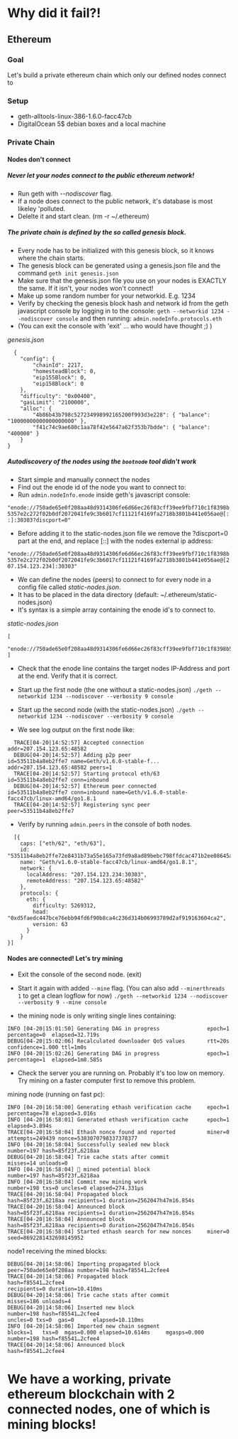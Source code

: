 # Why did it fail?!

## Ethereum

### Goal
Let's build a private ethereum chain which only our defined nodes connect to

### Setup
- geth-alltools-linux-386-1.6.0-facc47cb
- DigitalOcean 5$ debian boxes and a local machine

### Private Chain

#### Nodes don't connect

##### Never let your nodes connect to the public ethereum network!
- Run geth with *--nodiscover* flag.   
- If a node does connect to the public network, it's database is most likeley 'polluted.   
- Delelte it and start clean. (rm -r ~/.ethereum)   

##### The private chain is defined by the so called genesis block.
- Every node has to be initialized with this genesis block, so it knows where the chain starts.
- The genesis block can be generated using a genesis.json file and the command `geth init genesis.json`
- Make sure that the genesis.json file you use on your nodes is EXACTLY the same. If it isn't, your nodes won't connect!
- Make up some random number for your networkid. E.g. 1234
- Verify by checking the genesis block hash and network id from the geth javascript console by logging in to the console:
`geth --networkid 1234 --nodiscover console` and then running: `admin.nodeInfo.protocols.eth`
- (You can exit the console with 'exit' ... who would have thought ;) )

*genesis.json*   
```
  {
    "config": {
        "chainId": 2217,
        "homesteadBlock": 0,
        "eip155Block": 0,
        "eip158Block": 0
    },
    "difficulty": "0x00400",
    "gasLimit": "2100000",
    "alloc": {
        "4b86b43b798c527234998992165200f993d3e228": { "balance": "10000000000000000000" },
        "f41c74c9ae680c1aa78f42e5647a62f353b7bdde": { "balance": "400000" }
    }
}
```

##### Autodiscovery of the nodes using the `bootnode` tool didn't work
- Start simple and manually connect the nodes
- Find out the enode id of the node you want to connect to:
- Run `admin.nodeInfo.enode` inside geth's javascript console:

`"enode://750ade65e0f208aa48d9314306fe6d66ec26f83cff39ee9fbf710c1f8398b5357e2c272f02b0df2072041fe9c3b6017cf11121f4169fa2718b3801b441e056ae@[::]:30303?discport=0"`

- Before adding it to the static-nodes.json file we remove the ?discport=0 part at the end, and replace [::] with the nodes external ip address:

`"enode://750ade65e0f208aa48d9314306fe6d66ec26f83cff39ee9fbf710c1f8398b5357e2c272f02b0df2072041fe9c3b6017cf11121f4169fa2718b3801b441e056ae@[207.154.123.234]:30303"`

- We can define the nodes (peers) to connect to for every node in a config file called *static-nodes.json*.
- It has to be placed in the data directory (default: ~/.ethereum/static-nodes.json)
- It's syntax is a simple array containing the enode id's to connect to.

*static-nodes.json*   
```
[
  "enode://750ade65e0f208aa48d9314306fe6d66ec26f83cff39ee9fbf710c1f8398b5357e2c272f02b0df2072041fe9c3b6017cf11121f4169fa2718b3801b441e056ae@[207.154.123.234]:30303"
]
```

- Check that the enode line contains the target nodes IP-Address and port at the end. Verify that it is correct.

- Start up the first node (the one without a static-nodes.json)
  `./geth --networkid 1234 --nodiscover --verbosity 9 console`

- Start up the second node (with the static-nodes.json)
  `./geth --networkid 1234 --nodiscover --verbosity 9 console`

- We see log output on the first node like:   
```
  TRACE[04-20|14:52:57] Accepted connection                      addr=207.154.123.65:48582
  DEBUG[04-20|14:52:57] Adding p2p peer                          id=53511b4a8eb2ffe7 name=Geth/v1.6.0-stable-f...                         addr=207.154.123.65:48582 peers=1
  TRACE[04-20|14:52:57] Starting protocol eth/63                 id=53511b4a8eb2ffe7 conn=inbound
  DEBUG[04-20|14:52:57] Ethereum peer connected                  id=53511b4a8eb2ffe7 conn=inbound name=Geth/v1.6.0-stable-facc47cb/linux-amd64/go1.8.1
  TRACE[04-20|14:52:57] Registering sync peer                    peer=53511b4a8eb2ffe7
```

- Verify by running `admin.peers` in the console of both nodes.   
```
  [{
    caps: ["eth/62", "eth/63"],
    id: "53511b4a8eb2ffe72e8431b73a55e165a73fd9a8ad89bebc798ffdcac471b2ee08645a96c1961630bcaa45d2d3ca3325770cf4029f44fbd51806bcfedfe7c559",
    name: "Geth/v1.6.0-stable-facc47cb/linux-amd64/go1.8.1",
    network: {
      localAddress: "207.154.123.234:30303",
      remoteAddress: "207.154.123.65:48582"
    },
    protocols: {
      eth: {
        difficulty: 5269312,
        head: "0xd5faedc447bce76ebb94fd6f90b8ca4c236d314b06993789d2af919163604ca2",
        version: 63
      }
    }
}]
```

#### Nodes are connected! Let's try mining

- Exit the console of the second node. (exit)
- Start it again with added `--mine` flag. (You can also add `--minerthreads 1` to get a clean logflow for now)
`./geth --networkid 1234 --nodiscover --verbosity 9 --mine console`

- the mining node is only writing single lines containing:
```
INFO [04-20|15:01:50] Generating DAG in progress               epoch=1 percentage=0  elapsed=32.719s
DEBUG[04-20|15:02:06] Recalculated downloader QoS values       rtt=20s confidence=1.000 ttl=1m0s
INFO [04-20|15:02:26] Generating DAG in progress               epoch=1 percentage=1  elapsed=1m8.585s
```
- Check the server you are running on. Probably it's too low on memory. Try mining on a faster computer first to remove this problem.

mining node (running on fast pc):   
```
INFO [04-20|16:58:00] Generating ethash verification cache     epoch=1 percentage=78 elapsed=3.016s
INFO [04-20|16:58:01] Generated ethash verification cache      epoch=1 elapsed=3.894s
TRACE[04-20|16:58:04] Ethash nonce found and reported          miner=0 attempts=249439 nonce=5383070798337378377
INFO [04-20|16:58:04] Successfully sealed new block            number=197 hash=85f23f…6218aa
DEBUG[04-20|16:58:04] Trie cache stats after commit            misses=14 unloads=0
INFO [04-20|16:58:04] 🔨 mined potential block                  number=197 hash=85f23f…6218aa
INFO [04-20|16:58:04] Commit new mining work                   number=198 txs=0 uncles=0 elapsed=274.331µs
TRACE[04-20|16:58:04] Propagated block                         hash=85f23f…6218aa recipients=1 duration=2562047h47m16.854s
TRACE[04-20|16:58:04] Announced block                          hash=85f23f…6218aa recipients=1 duration=2562047h47m16.854s
TRACE[04-20|16:58:04] Announced block                          hash=85f23f…6218aa recipients=0 duration=2562047h47m16.854s
TRACE[04-20|16:58:04] Started ethash search for new nonces     miner=0 seed=8692281432698145952
```

node1 receiving the mined blocks:   
```
DEBUG[04-20|14:58:06] Importing propagated block               peer=750ade65e0f208aa number=198 hash=f85541…2cfee4
TRACE[04-20|14:58:06] Propagated block                         hash=f85541…2cfee4                                                                                                              recipients=0 duration=10.410ms
DEBUG[04-20|14:58:06] Trie cache stats after commit            misses=186 unloads=4
DEBUG[04-20|14:58:06] Inserted new block                       number=198 hash=f85541…2cfee4                                                                                                              uncles=0 txs=0  gas=0      elapsed=10.110ms
INFO [04-20|14:58:06] Imported new chain segment               blocks=1   txs=0  mgas=0.000 elapsed=10.614ms     mgasps=0.000 number=198 hash=f85541…2cfee4
TRACE[04-20|14:58:06] Announced block                          hash=f85541…2cfee4                                           
```

# We have a working, private ethereum blockchain with 2 connected nodes, one of which is mining blocks!

